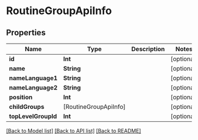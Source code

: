 # RoutineGroupApiInfo

## Properties
Name | Type | Description | Notes
------------ | ------------- | ------------- | -------------
**id** | **Int** |  | [optional] 
**name** | **String** |  | [optional] 
**nameLanguage1** | **String** |  | [optional] 
**nameLanguage2** | **String** |  | [optional] 
**position** | **Int** |  | [optional] 
**childGroups** | [RoutineGroupApiInfo] |  | [optional] 
**topLevelGroupId** | **Int** |  | [optional] 

[[Back to Model list]](../README.md#documentation-for-models) [[Back to API list]](../README.md#documentation-for-api-endpoints) [[Back to README]](../README.md)


